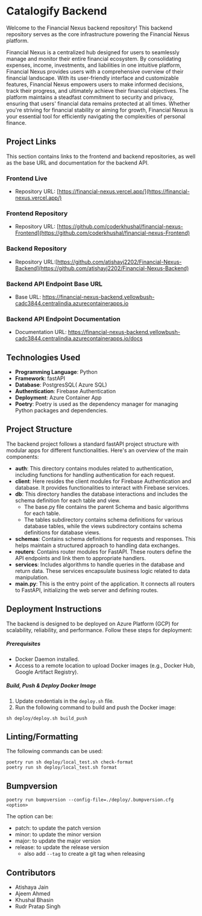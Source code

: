 # Catalogify Backend

Welcome to the Financial Nexus backend repository! This backend repository serves as the core infrastructure powering the Financial Nexus platform.

Financial Nexus is a centralized hub designed for users to seamlessly manage and monitor their entire financial ecosystem. By consolidating expenses, income, investments, and liabilities in one intuitive platform, Financial Nexus provides users with a comprehensive overview of their financial landscape. With its user-friendly interface and customizable features, Financial Nexus empowers users to make informed decisions, track their progress, and ultimately achieve their financial objectives. The platform maintains a steadfast commitment to security and privacy, ensuring that users' financial data remains protected at all times. Whether you're striving for financial stability or aiming for growth, Financial Nexus is your essential tool for efficiently navigating the complexities of personal finance.
## Project Links

This section contains links to the frontend and backend repositories, as well as the base URL and documentation for the backend API.

### Frontend Live 
-  Repository URL: [https://financial-nexus.vercel.app/](https://financial-nexus.vercel.app/)

### Frontend Repository
-  Repository URL: [https://github.com/coderkhushal/financial-nexus-Frontend](https://github.com/coderkhushal/financial-nexus-Frontend)

### Backend Repository
-  Repository URL:[https://github.com/atishayj2202/Financial-Nexus-Backend](https://github.com/atishayj2202/Financial-Nexus-Backend)

### Backend API Endpoint Base URL
-  Base URL: https://financial-nexus-backend.yellowbush-cadc3844.centralindia.azurecontainerapps.io 

### Backend API Endpoint Documentation
- Documentation URL: https://financial-nexus-backend.yellowbush-cadc3844.centralindia.azurecontainerapps.io/docs

## Technologies Used
- **Programming Language**: Python
- **Framework**: fastAPI
- **Database**: PostgresSQL( Azure SQL)
- **Authentication**: Firebase Authentication
- **Deployment**: Azure Container App
- **Poetry**: Poetry is used as the dependency manager for managing Python packages and dependencies.

## Project Structure
The backend project follows a standard fastAPI project structure with modular apps for different functionalities. Here's an overview of the main components:
- **auth**: This directory contains modules related to authentication, including functions for handling authentication for each request.
- **client**: Here resides the client modules for Firebase Authentication and database. It provides functionalities to interact with Firebase services.
- **db**: This directory handles the database interactions and includes the schema definition for each table and view. 
  - The base.py file contains the parent Schema and basic algorithms for each table. 
  - The tables subdirectory contains schema definitions for various database tables, while the views subdirectory contains schema definitions for database views.
- **schemas**: Contains schema definitions for requests and responses. This helps maintain a structured approach to handling data exchanges.
- **routers**: Contains router modules for FastAPI. These routers define the API endpoints and link them to appropriate handlers.
- **services**: Includes algorithms to handle queries in the database and return data. These services encapsulate business logic related to data manipulation.
- **main.py**: This is the entry point of the application. It connects all routers to FastAPI, initializing the web server and defining routes.

## Deployment Instructions
The backend is designed to be deployed on Azure Platform (GCP) for scalability, reliability, and performance. Follow these steps for deployment:
##### Prerequisites
- Docker Daemon installed.
- Access to a remote location to upload Docker images (e.g., Docker Hub, Google Artifact Registry).

##### Build, Push & Deploy Docker Image
1. Update credentials in the `deploy.sh` file.
2. Run the following command to build and push the Docker image:
```shell
sh deploy/deploy.sh build_push
   ```

## Linting/Formatting
The following commands can be used:

```shell
poetry run sh deploy/local_test.sh check-format
poetry run sh deploy/local_test.sh format
```

## Bumpversion

```shell
poetry run bumpversion --config-file=./deploy/.bumpversion.cfg <option>
```
The option can be:
- patch: to update the patch version
- minor: to update the minor version
- major: to update the major version
- release: to update the release version
  - also add `--tag` to create a git tag when releasing

## Contributors
- Atishaya Jain
- Ajeem Ahmed
- Khushal Bhasin
- Rudr Pratap Singh
